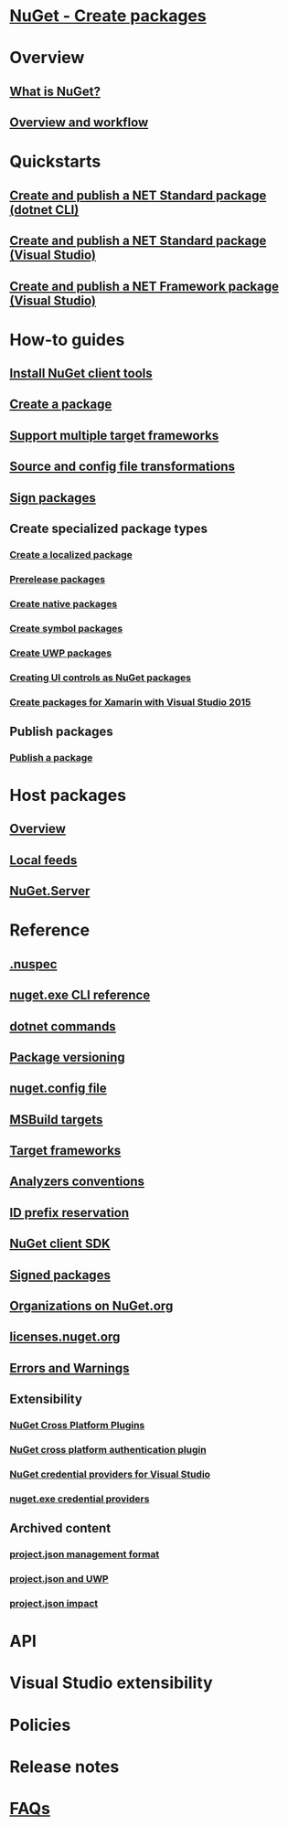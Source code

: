 # [NuGet - Create packages](../index.md#pivot=create)
# Overview
## [What is NuGet?](../what-is-nuget.md)
## [Overview and workflow](overview-and-workflow.md)
# Quickstarts
## [Create and publish a NET Standard package (dotnet CLI)](../quickstart/create-and-publish-a-package-using-the-dotnet-cli.md)
## [Create and publish a NET Standard package (Visual Studio)](../quickstart/create-and-publish-a-package-using-visual-studio.md)
## [Create and publish a NET Framework package (Visual Studio)](../quickstart/create-and-publish-a-package-using-visual-studio-net-framework.md)
# How-to guides
## [Install NuGet client tools](../install-nuget-client-tools.md)
## [Create a package](creating-a-package.md)
## [Support multiple target frameworks](supporting-multiple-target-frameworks.md)
## [Source and config file transformations](source-and-config-file-transformations.md)
## [Sign packages](sign-a-package.md)
## Create specialized package types
### [Create a localized package](creating-localized-packages.md)
### [Prerelease packages](prerelease-packages.md)
### [Create native packages](native-packages.md)
### [Create symbol packages](symbol-packages-snupkg.md)
### [Create UWP packages](create-uwp-packages.md)
### [Creating UI controls as NuGet packages](create-UI-controls.md)
### [Create packages for Xamarin with Visual Studio 2015](create-packages-for-xamarin.md)
## Publish packages
### [Publish a package](publish-a-package.md)
# Host packages
## [Overview](../hosting-packages/overview.md)
## [Local feeds](../hosting-packages/local-feeds.md)
## [NuGet.Server](../hosting-packages/nuget-server.md)
# Reference
## [.nuspec](../reference/nuspec.md)
## [nuget.exe CLI reference](../tools/nuget-exe-cli-reference.md)
## [dotnet commands](../tools/dotnet-Commands.md)
## [Package versioning](../reference/package-versioning.md)
## [nuget.config file](../reference/nuget-config-file.md)
## [MSBuild targets](../reference/msbuild-targets.md)
## [Target frameworks](../reference/target-frameworks.md)
## [Analyzers conventions](../reference/analyzers-conventions.md)
## [ID prefix reservation](../reference/id-prefix-reservation.md)
## [NuGet client SDK](../reference/nuget-client-sdk.md)
## [Signed packages](../reference/signed-packages-reference.md)
## [Organizations on NuGet.org](../reference/organizations-on-nuget-org.md)
## [licenses.nuget.org](../reference/licenses.nuget.org.md)
## [Errors and Warnings](../reference/Errors-and-Warnings.md)
## Extensibility
### [NuGet Cross Platform Plugins](reference/extensibility/NuGet-Cross-Platform-Plugins.md)
### [NuGet cross platform authentication plugin](reference/extensibility/nuget-cross-platform-authentication-plugin.md)
### [NuGet credential providers for Visual Studio](reference/extensibility/nuget-credential-providers-for-visual-studio.md)
### [nuget.exe credential providers](reference/extensibility/nuget-exe-credential-providers.md)
## Archived content
### [project.json management format](archive/project-json.md)
### [project.json and UWP](archive/project-json-and-uwp.md)
### [project.json impact](archive/project-json-impact.md)
# API
# Visual Studio extensibility
# Policies
# Release notes
# [FAQs](faqs/nuget-faq.md)
